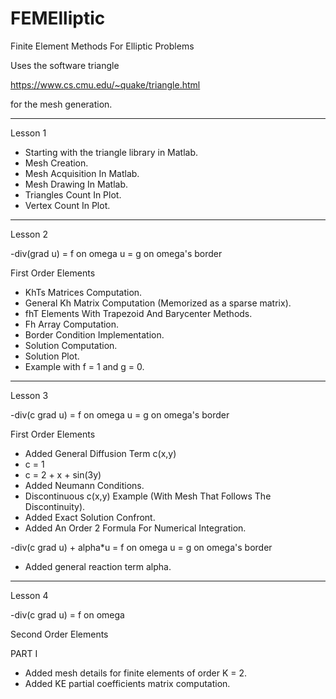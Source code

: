# FEMElliptic
Finite Element Methods For Elliptic Problems

Uses the software triangle

https://www.cs.cmu.edu/~quake/triangle.html

for the mesh generation.

-----
Lesson 1

 - Starting with the triangle library in Matlab.
 - Mesh Creation.
 - Mesh Acquisition In Matlab.
 - Mesh Drawing In Matlab.
 - Triangles Count In Plot.
 - Vertex Count In Plot.

-----
Lesson 2

-div(grad u) = f 	on omega
u = g 			    on omega's border

First Order Elements

 - KhTs Matrices Computation.
 - General Kh Matrix Computation (Memorized as a sparse matrix).
 - fhT Elements With Trapezoid And Barycenter Methods.
 - Fh Array Computation.
 - Border Condition Implementation.
 - Solution Computation.
 - Solution Plot.
 - Example with f = 1 and g = 0.

-----
Lesson 3

-div(c grad u) = f 	on omega
u = g 	on omega's border

First Order Elements

 - Added General Diffusion Term c(x,y)
 - c = 1
 - c = 2 + x + sin(3y)
 - Added Neumann Conditions.
 - Discontinuous c(x,y) Example (With Mesh That Follows The Discontinuity).
 - Added Exact Solution Confront.
 - Added An Order 2 Formula For Numerical Integration.
 
 
-div(c grad u) + alpha*u = f 	on omega
u = g 	on omega's border

 - Added general reaction term alpha.


-----
Lesson 4

-div(c grad u) = f 	on omega

Second Order Elements

PART I

 - Added mesh details for finite elements of order K = 2.
 - Added KE partial coefficients matrix computation.

 


